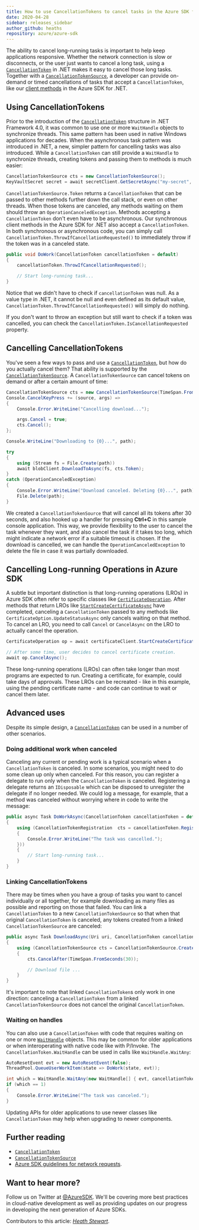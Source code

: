 ```yaml
---
title: How to use CancellationTokens to cancel tasks in the Azure SDK for .NET
date: 2020-04-28
sidebar: releases_sidebar
author_github: heaths
repository: azure/azure-sdk
---
```


The ability to cancel long-running tasks is important to help keep applications responsive. Whether the network connection is slow or disconnects, or the user just wants to cancel a long task, using a [`CancellationToken`][CancellationToken] in .NET makes it easy to cancel those long tasks. Together with a [`CancellationTokenSource`][CancellationTokenSource], a developer can provide on-demand or timed cancellations of tasks that accept a `CancellationToken`, like our [client methods][network-requests] in the Azure SDK for .NET.

## Using CancellationTokens

Prior to the introduction of the [`CancellationToken`][CancellationToken] structure in .NET Framework 4.0, it was common to use one or more `WaitHandle` objects to synchronize threads. This same pattern has been used in native Windows applications for decades. When the asynchronous task pattern was introduced in .NET, a new, simpler pattern for cancelling tasks was also introduced. While a `CancellationToken` can still provide a `WaitHandle` to synchronize threads, creating tokens and passing them to methods is much easier:

```csharp
CancellationTokenSource cts = new CancellationTokenSource();
KeyVaultSecret secret = await secretClient.GetSecretAsync("my-secret", cts.Token);
```

`CancellationTokenSource.Token` returns a `CancellationToken` that can be passed to other methods further down the call stack, or even on other threads. When those tokens are canceled, any methods waiting on them should throw an `OperationCanceledException`. Methods accepting a `CancellationToken` don't even have to be asynchronous. Our synchronous client methods in the Azure SDK for .NET also accept a `CancellationToken`. In both synchronous or asynchronous code, you can simply call `CancellationToken.ThrowIfCancellationRequested()` to immediately throw if the token was in a canceled state.

```csharp
public void DoWork(CancellationToken cancellationToken = default)
{
    cancellationToken.ThrowIfCancellationRequested();

    // Start long-running task...
}
```

Notice that we didn't have to check if `cancellationToken` was null. As a value type in .NET, it cannot be null and even defined as its default value, `CancellationToken.ThrowIfCancellationRequested()` will simply do nothing.

If you don't want to throw an exception but still want to check if a token was cancelled, you can check the `CancellationToken.IsCancellationRequested` property.

## Cancelling CancellationTokens

You've seen a few ways to pass and use a [`CancellationToken`][CancellationToken], but how do you actually cancel them? That ability is supported by the [`CancellationTokenSource`][CancellationTokenSource]. A `CancellationTokenSource` can cancel tokens on demand or after a certain amount of time:

```csharp
CancellationTokenSource cts = new CancellationTokenSource(TimeSpan.FromSeconds(30));
Console.CancelKeyPress += (source, args) =>
{
    Console.Error.WriteLine("Cancelling download...");

    args.Cancel = true;
    cts.Cancel();
};

Console.WriteLine("Downloading to {0}...", path);

try
{
    using (Stream fs = File.Create(path))
    await blobClient.DownloadToAsync(fs, cts.Token);
}
catch (OperationCanceledException)
{
    Console.Error.WriteLine("Download canceled. Deleting {0}...", path);
    File.Delete(path);
}
```

We created a `CancellationTokenSource` that will cancel all its tokens after 30 seconds, and also hooked up a handler for pressing **Ctrl+C** in this sample console application. This way, we provide flexibility to the user to cancel the task whenever they want, and also cancel the task if it takes too long, which might indicate a network error if a suitable timeout is chosen. If the download is cancelled, we can handle the `OperationCanceledException` to delete the file in case it was partially downloaded.

## Cancelling Long-running Operations in Azure SDK

A subtle but important distinction is that long-running operations (LROs) in Azure SDK often refer to specific classes like [`CertificateOperation`][CertificateOperation]. After methods that return LROs like [`StartCreateCertificateAsync`][StartCreateCertificateAsync] have completed, canceling a `CancellationToken` passed to any methods like `CertificateOption.UpdateStatusAsync` only cancels waiting on that method. To cancel an LRO, you need to call `Cancel` or `CancelAsync` on the LRO to actually cancel the operation.

```csharp
CertificateOperation op = await certificateClient.StartCreateCertificateAsync("my-certificate", certificatePolicy);

// After some time, user decides to cancel certificate creation.
await op.CancelAsync();
```

These long-running operations (LROs) can often take longer than most programs are expected to run. Creating a certificate, for example, could take days of approvals. These LROs can be recreated - like in this example, using the pending certificate name - and code can continue to wait or cancel them later.

## Advanced uses

Despite its simple design, a [`CancellationToken`][CancellationToken] can be used in a number of other scenarios.

### Doing additional work when canceled

Canceling any current or pending work is a typical scenario when a `CancellationToken` is canceled. In some scenarios, you might need to do some clean up only when canceled. For this reason, you can register a delegate to run only when the `CancellationToken` is canceled. Registering a delegate returns an `IDisposable` which can be disposed to unregister the delegate if no longer needed. We could log a message, for example, that a method was canceled without worrying where in code to write the message:

```csharp
public async Task DoWorkAsync(CancellationToken cancellationToken = default)
{
    using (CancellationTokenRegistration  cts = cancellationToken.Register(() =>
    {
        Console.Error.WriteLine("The task was cancelled.");
    }))
    {
        // Start long-running task...
    }
}
```

### Linking CancellationTokens

There may be times when you have a group of tasks you want to cancel individually or all together, for example downloading as many files as possible and reporting on those that failed. You can link a `CancellationToken` to a new `CancellationTokenSource` so that when that original `CancellationToken` is canceled, any tokens created from a linked `CancellationTokenSource` are canceled:

```csharp
public async Task DownloadAsync(Uri uri, CancellationToken cancellationToken = default)
{
    using (CancellationTokenSource cts = CancellationTokenSource.CreateLinkedTokenSource(cancellationToken))
    {
        cts.CancelAfter(TimeSpan.FromSeconds(30));

        // Download file ...
    }
}
```

It's important to note that linked `CancellationToken`s only work in one direction: canceling a `CancellationToken` from a linked `CancellationTokenSource` does not cancel the original `CancellationToken`.

### Waiting on handles

You can also use a `CancellationToken` with code that requires waiting on one or more [`WaitHandle`][WaitHandle] objects. This may be common for older applications or when interoperating with native code like with P/Invoke. The `CancellationToken.WaitHandle` can be used in calls like `WaitHandle.WaitAny`:

```csharp
AutoResetEvent evt = new AutoResetEvent(false);
ThreadPool.QueueUserWorkItem(state => DoWork(state, evt));

int which = WaitHandle.WaitAny(new WaitHandle[] { evt, cancellationToken.WaitHandle});
if (which == 1)
{
    Console.Error.WriteLine("The task was canceled.");
}
```

Updating APIs for older applications to use newer classes like `CancellationToken` may help when upgrading to newer components.

## Further reading

* [`CancellationToken`][CancellationToken]
* [`CancellationTokenSource`][CancellationTokenSource]
* [Azure SDK guidelines for network requests][network-requests].

## Want to hear more?

Follow us on Twitter at [@AzureSDK](https://twitter.com/AzureSDK). We'll be covering more best practices in cloud-native development as well as providing updates on our progress in developing the next generation of Azure SDKs.

Contributors to this article: _[Heath Stewart](https://twitter.com/mrhestew)_.

[CancellationToken]: https://docs.microsoft.com/dotnet/api/system.threading.cancellationtoken
[CancellationTokenSource]: https://docs.microsoft.com/dotnet/api/system.threading.cancellationtokensource
[StartCreateCertificateAsync]: https://docs.microsoft.com/dotnet/api/azure.security.keyvault.certificates.certificateclient.startcreatecertificateasync
[CertificateOperation]: https://docs.microsoft.com/dotnet/api/azure.security.keyvault.certificates.certificateoperation
[WaitHandle]: https://docs.microsoft.com/dotnet/api/system.threading.waithandle
[network-requests]: https://azure.github.io/azure-sdk/general_design.html#network-requests
